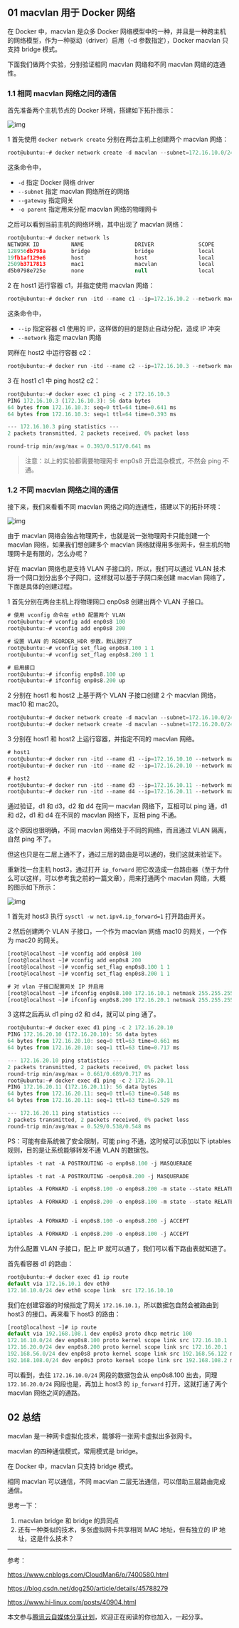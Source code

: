 ## 01 macvlan 用于 Docker 网络

在 Docker 中，macvlan 是众多 Docker 网络模型中的一种，并且是一种跨主机的网络模型，作为一种驱动（driver）启用（-d 参数指定），Docker macvlan 只支持 bridge 模式。

下面我们做两个实验，分别验证相同 macvlan 网络和不同 macvlan 网络的连通性。

### 1.1 相同 macvlan 网络之间的通信

首先准备两个主机节点的 Docker 环境，搭建如下拓扑图示：

![img](https://ask.qcloudimg.com/http-save/5427142/lqvfo8rj9f.png?imageView2/2/w/1620)

1 首先使用 `docker network create` 分别在两台主机上创建两个 macvlan 网络：

```javascript
root@ubuntu:~# docker network create -d macvlan --subnet=172.16.10.0/24 --gateway=172.16.10.1 -o parent=enp0s8 mac1
```

这条命令中，

- `-d` 指定 Docker 网络 driver
- `--subnet` 指定 macvlan 网络所在的网络
- `--gateway` 指定网关
- `-o parent` 指定用来分配 macvlan 网络的物理网卡

之后可以看到当前主机的网络环境，其中出现了 macvlan 网络：

```javascript
root@ubuntu:~# docker network ls
NETWORK ID          NAME                DRIVER              SCOPE
128956db798a        bridge              bridge              local
19fb1af129e6        host                host                local
2509b3717813        mac1                macvlan             local
d5b0798e725e        none                null                local
```

2 在 host1 运行容器 c1，并指定使用 macvlan 网络：

```javascript
root@ubuntu:~# docker run -itd --name c1 --ip=172.16.10.2 --network mac1 busybox
```

这条命令中，

- `--ip` 指定容器 c1 使用的 IP，这样做的目的是防止自动分配，造成 IP 冲突
- `--network` 指定 macvlan 网络

同样在 host2 中运行容器 c2：

```javascript
root@ubuntu:~# docker run -itd --name c2 --ip=172.16.10.3 --network mac1 busybox
```

3 在 host1 c1 中 ping host2 c2：

```javascript
root@ubuntu:~# docker exec c1 ping -c 2 172.16.10.3
PING 172.16.10.3 (172.16.10.3): 56 data bytes
64 bytes from 172.16.10.3: seq=0 ttl=64 time=0.641 ms
64 bytes from 172.16.10.3: seq=1 ttl=64 time=0.393 ms

--- 172.16.10.3 ping statistics ---
2 packets transmitted, 2 packets received, 0% packet loss

round-trip min/avg/max = 0.393/0.517/0.641 ms
```

>  注意：以上的实验都需要物理网卡 enp0s8 开启混杂模式，不然会 ping 不通。 

### 1.2 不同 macvlan 网络之间的通信

接下来，我们来看看不同 macvlan 网络之间的连通性，搭建以下的拓扑环境：

![img](https://ask.qcloudimg.com/http-save/5427142/yoa5z5ezsx.png?imageView2/2/w/1620)

由于 macvlan 网络会独占物理网卡，也就是说一张物理网卡只能创建一个 macvlan 网络，如果我们想创建多个 macvlan 网络就得用多张网卡，但主机的物理网卡是有限的，怎么办呢？

好在 macvlan 网络也是支持 VLAN 子接口的，所以，我们可以通过 VLAN 技术将一个网口划分出多个子网口，这样就可以基于子网口来创建 macvlan 网络了，下面是具体的创建过程。

1 首先分别在两台主机上将物理网口 enp0s8 创建出两个 VLAN 子接口。

```javascript
# 使用 vconfig 命令在 eth0 配置两个 VLAN
root@ubuntu:~# vconfig add enp0s8 100
root@ubuntu:~# vconfig add enp0s8 200

# 设置 VLAN 的 REORDER_HDR 参数，默认就行了
root@ubuntu:~# vconfig set_flag enp0s8.100 1 1
root@ubuntu:~# vconfig set_flag enp0s8.200 1 1

# 启用接口
root@ubuntu:~# ifconfig enp0s8.100 up
root@ubuntu:~# ifconfig enp0s8.200 up
```

2 分别在 host1 和 host2 上基于两个 VLAN 子接口创建 2 个 macvlan 网络，mac10 和 mac20。

```javascript
root@ubuntu:~# docker network create -d macvlan --subnet=172.16.10.0/24 --gateway=172.16.10.1 -o parent=enp0s8.100 mac10
root@ubuntu:~# docker network create -d macvlan --subnet=172.16.20.0/24 --gateway=172.16.20.1 -o parent=enp0s8.200 mac20
```

3 分别在 host1 和 host2 上运行容器，并指定不同的 macvlan 网络。

```javascript
# host1
root@ubuntu:~# docker run -itd --name d1 --ip=172.16.10.10 --network mac10 busybox
root@ubuntu:~# docker run -itd --name d2 --ip=172.16.20.10 --network mac20 busybox

# host2 
root@ubuntu:~# docker run -itd --name d3 --ip=172.16.10.11 --network mac10 busybox
root@ubuntu:~# docker run -itd --name d4 --ip=172.16.20.11 --network mac20 busybox
```

通过验证，d1 和 d3，d2 和 d4 在同一 macvlan 网络下，互相可以 ping 通，d1 和 d2，d1 和 d4 在不同的 macvlan 网络下，互相 ping 不通。

这个原因也很明确，不同 macvlan 网络处于不同的网络，而且通过 VLAN 隔离，自然 ping 不了。

但这也只是在二层上通不了，通过三层的路由是可以通的，我们这就来验证下。

重新找一台主机 host3，通过打开 `ip_forward` 把它改造成一台路由器（至于为什么可以这样，可以参考我之前的一篇文章），用来打通两个 macvlan 网络，大概的图示如下所示：

![img](https://ask.qcloudimg.com/http-save/5427142/1vmyt6fidk.png?imageView2/2/w/1620)

1 首先对 host3 执行 `sysctl -w net.ipv4.ip_forward=1` 打开路由开关。

2 然后创建两个 VLAN 子接口，一个作为 macvlan 网络 mac10 的网关，一个作为 mac20 的网关。

```javascript
[root@localhost ~]# vconfig add enp0s8 100
[root@localhost ~]# vconfig add enp0s8 200
[root@localhost ~]# vconfig set_flag enp0s8.100 1 1
[root@localhost ~]# vconfig set_flag enp0s8.200 1 1

# 对 vlan 子接口配置网关 IP 并启用
[root@localhost ~]# ifconfig enp0s8.100 172.16.10.1 netmask 255.255.255.0 up
[root@localhost ~]# ifconfig enp0s8.200 172.16.20.1 netmask 255.255.255.0 up
```

3 这样之后再从 d1 ping d2 和 d4，就可以 ping 通了。

```javascript
root@ubuntu:~# docker exec d1 ping -c 2 172.16.20.10
PING 172.16.20.10 (172.16.20.10): 56 data bytes
64 bytes from 172.16.20.10: seq=0 ttl=63 time=0.661 ms
64 bytes from 172.16.20.10: seq=1 ttl=63 time=0.717 ms

--- 172.16.20.10 ping statistics ---
2 packets transmitted, 2 packets received, 0% packet loss
round-trip min/avg/max = 0.661/0.689/0.717 ms
root@ubuntu:~# docker exec d1 ping -c 2 172.16.20.11
PING 172.16.20.11 (172.16.20.11): 56 data bytes
64 bytes from 172.16.20.11: seq=0 ttl=63 time=0.548 ms
64 bytes from 172.16.20.11: seq=1 ttl=63 time=0.529 ms

--- 172.16.20.11 ping statistics ---
2 packets transmitted, 2 packets received, 0% packet loss
round-trip min/avg/max = 0.529/0.538/0.548 ms
```

PS：可能有些系统做了安全限制，可能 ping 不通，这时候可以添加以下 iptables 规则，目的是让系统能够转发不通 VLAN 的数据包。

```javascript
iptables -t nat -A POSTROUTING -o enp0s8.100 -j MASQUERADE

iptables -t nat -A POSTROUTING -oenp0s8.200 -j MASQUERADE

iptables -A FORWARD -i enp0s8.100 -o enp0s8.200 -m state --state RELATED,ESTABLISHED -j ACCEPT

iptables -A FORWARD -i enp0s8.200 -o enp0s8.100 -m state --state RELATED,ESTABLISHED -j ACCEPT


iptables -A FORWARD -i enp0s8.100 -o enp0s8.200 -j ACCEPT

iptables -A FORWARD -i enp0s8.200 -o enp0s8.100 -j ACCEPT
```

为什么配置 VLAN 子接口，配上 IP 就可以通了，我们可以看下路由表就知道了。

首先看容器 d1 的路由：

```javascript
root@ubuntu:~# docker exec d1 ip route
default via 172.16.10.1 dev eth0 
172.16.10.0/24 dev eth0 scope link  src 172.16.10.10
```

我们在创建容器的时候指定了网关 `172.16.10.1`，所以数据包自然会被路由到 host3 的接口。再来看下 host3 的路由：

```javascript
[root@localhost ~]# ip route
default via 192.168.108.1 dev enp0s3 proto dhcp metric 100 
172.16.10.0/24 dev enp0s8.100 proto kernel scope link src 172.16.10.1 
172.16.20.0/24 dev enp0s8.200 proto kernel scope link src 172.16.20.1 
192.168.56.0/24 dev enp0s8 proto kernel scope link src 192.168.56.122 metric 101 
192.168.108.0/24 dev enp0s3 proto kernel scope link src 192.168.108.2 metric 100
```

可以看到，去往 `172.16.10.0/24` 网段的数据包会从 enp0s8.100 出去，同理 `172.16.20.0/24` 网段也是，再加上 host3 的 `ip_forward` 打开，这就打通了两个 macvlan 网络之间的通路。

## 02 总结

macvlan 是一种网卡虚拟化技术，能够将一张网卡虚拟出多张网卡。

macvlan 的四种通信模式，常用模式是 bridge。

在 Docker 中，macvlan 只支持 bridge 模式。

相同 macvlan 可以通信，不同 macvlan 二层无法通信，可以借助三层路由完成通信。

思考一下：

1. macvlan bridge 和 bridge 的异同点
2. 还有一种类似的技术，多张虚拟网卡共享相同 MAC 地址，但有独立的 IP 地址，这是什么技术？

------

参考：

https://www.cnblogs.com/CloudMan6/p/7400580.html

https://blog.csdn.net/dog250/article/details/45788279

https://www.hi-linux.com/posts/40904.html

本文参与[腾讯云自媒体分享计划](https://cloud.tencent.com/developer/support-plan)，欢迎正在阅读的你也加入，一起分享。